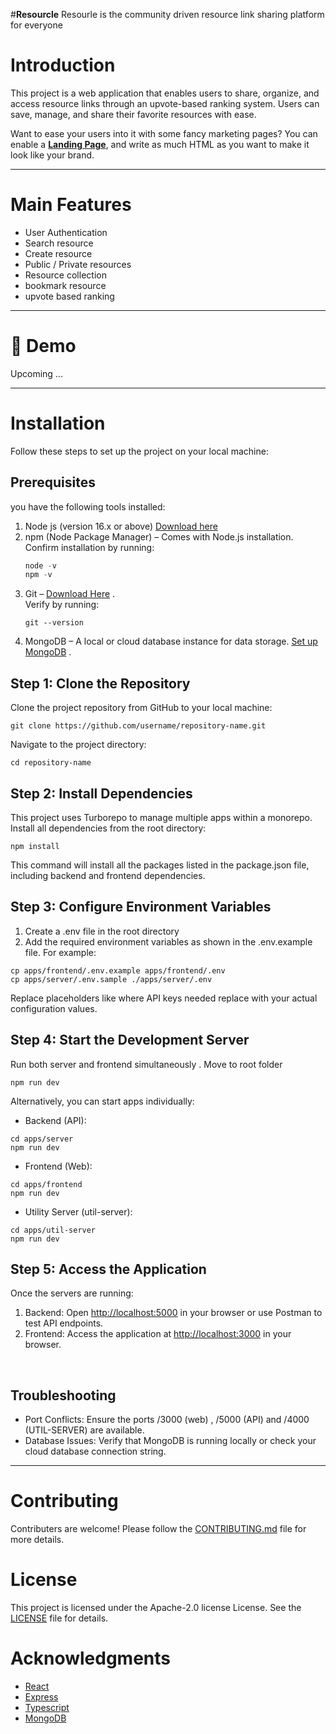 #**Resourcle**
Resourle is the community driven resource link sharing platform for everyone

# Introduction
This project is a web application that enables users to share, organize, and access resource links through an upvote-based ranking system. Users can save, manage, and share their favorite resources with ease.

Want to ease your users into it with some fancy marketing pages? You can enable a **[Landing Page](https://docs.readme.com/main/docs/landing-page)**, and write as much HTML as you want to make it look like your brand.

***

# Main Features

* User Authentication
* Search resource
* Create resource
* Public / Private resources
* Resource collection
* bookmark resource
* upvote based ranking

***

# 📑 Demo

Upcoming ...

***

# Installation

Follow these steps to set up the project on your local machine:

## Prerequisites

you have the following tools installed:

1. Node js (version 16.x or above) [Download here](https://nodejs.org/en)
2. npm (Node Package Manager) – Comes with Node.js installation.\
   Confirm installation by running:
   ```typescript bash
   node -v
   npm -v
   ```
3. Git – [Download Here](https://git-scm.com/) .\
   Verify by running:
   ```Text bash
   git --version
   ```
4. MongoDB – A local or cloud database instance for data storage. [Set up MongoDB](https://www.mongodb.com/docs/manual/installation/) .

## Step 1: Clone the Repository

Clone the project repository from GitHub to your local machine:

```Text bash
git clone https://github.com/username/repository-name.git
```

Navigate to the project directory:

```
cd repository-name
```

## Step 2: Install Dependencies

This project uses Turborepo to manage multiple apps within a monorepo. Install all dependencies from the root directory:

```Text bash
npm install
```

This command will install all the packages listed in the package.json file, including backend and frontend dependencies.

## Step 3: Configure Environment Variables

1. Create a .env file in the root directory
2. Add the required environment variables as shown in the .env.example file. For example:

```Text bash
cp apps/frontend/.env.example apps/frontend/.env 
cp apps/server/.env.sample ./apps/server/.env
```

Replace placeholders like where API keys needed replace with your actual configuration values.

## Step 4: Start the Development Server

Run both server and frontend simultaneously . Move to root folder

```Text bash
npm run dev
```

Alternatively, you can start apps individually:

* Backend (API):

```Text bash
cd apps/server
npm run dev
```

* Frontend (Web):

```Text bash
cd apps/frontend
npm run dev
```

* Utility Server (util-server):

```Text bash
cd apps/util-server
npm run dev

```

## Step 5: Access the Application

Once the servers are running:

1. Backend: Open [http://localhost:5000](http://localhost:5000) in your browser or use Postman to test API endpoints.
2. Frontend: Access the application at [http://localhost:3000](http://localhost:3000) in your browser.

<br />

## Troubleshooting

* Port Conflicts: Ensure the ports /3000 (web) , /5000 (API) and /4000 (UTIL-SERVER)  are available.
* Database Issues: Verify that MongoDB is running locally or check your cloud database connection string.

***

# Contributing

Contributers are welcome! Please follow the [CONTRIBUTING.md](CONTRIBUTING.md) file for more details.

# License

This project is licensed under the Apache-2.0 license License. See the [LICENSE](LICENSE) file for details.

# Acknowledgments

* [React](https://reactjs.org/)
* [Express](https://expressjs.com/)
* [Typescript](https://www.typescriptlang.org/)
* [MongoDB](https://www.mongodb.com/)